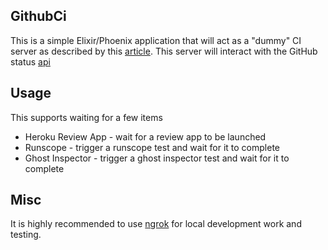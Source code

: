 ## GithubCi

This is a simple Elixir/Phoenix application that will act as a "dummy" CI server as described by this [article](https://developer.github.com/guides/building-a-ci-server/).  This server will interact with the GitHub status [api](https://developer.github.com/v3/repos/statuses/)

## Usage

This supports waiting for a few items

* Heroku Review App - wait for a review app to be launched
* Runscope - trigger a runscope test and wait for it to complete
* Ghost Inspector - trigger a ghost inspector test and wait for it to complete

## Misc

It is highly recommended to use [ngrok](https://ngrok.com/) for local development work and testing.